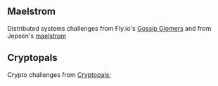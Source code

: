 ## Maelstrom

Distributed systems challenges from Fly.io's
[Gossip Glomers](https://fly.io/dist-sys/) and from Jepsen's
[maelstrom](https://github.com/jepsen-io/maelstrom/blob/main/doc/protocol.md)

## Cryptopals

Crypto challenges from [Cryptopals](https://cryptopals.com/);
